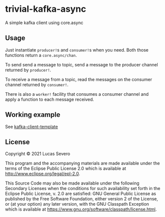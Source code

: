 # trivial-kafka-async

A simple kafka client using core.async

## Usage

Just instantiate `producer!`s and `consumer!`s when you need.
Both those functions return a `core.async/chan`.

To send send a message to topic, send a message to the producer channel returned by `producer!`.

To receive a message from a topic, read the messages on the consumer channel returned by `consumer!`.

There is also a `worker!` facility that consumes a consumer channel and apply a function to each message received.

## Working example

See [kafka-client-template](https://github.com/lsevero/kafka-client-template)

## License

Copyright © 2021 Lucas Severo

This program and the accompanying materials are made available under the
terms of the Eclipse Public License 2.0 which is available at
http://www.eclipse.org/legal/epl-2.0.

This Source Code may also be made available under the following Secondary
Licenses when the conditions for such availability set forth in the Eclipse
Public License, v. 2.0 are satisfied: GNU General Public License as published by
the Free Software Foundation, either version 2 of the License, or (at your
option) any later version, with the GNU Classpath Exception which is available
at https://www.gnu.org/software/classpath/license.html.

